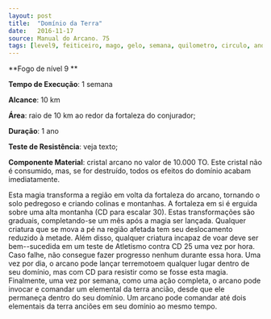 ```yaml
---
layout: post
title:  "Domínio da Terra"
date:   2016-11-17
source: Manual do Arcano. 75
tags: [level9, feiticeiro, mago, gelo, semana, quilometro, circulo, ano, componente]
---
```


**Fogo de nível 9 **

**Tempo de Execução**: 1 semana

**Alcance**: 10 km

**Área**: raio de 10 km ao redor da fortaleza do conjurador;

**Duração**: 1 ano

**Teste de Resistência**: veja texto;

**Componente Material**: cristal arcano no valor de 10.000 TO. Este cristal não é consumido, mas, se for destruído, todos os efeitos do domínio acabam imediatamente.

Esta magia transforma a região em 
volta da fortaleza do arcano, tornando o 
solo pedregoso e criando colinas e montanhas. A fortaleza em si é erguida sobre 
uma alta montanha (CD para escalar 30). 
Estas transformações são graduais, completando-se um mês após a magia ser lançada. Qualquer criatura que se mova a pé 
na região afetada tem seu deslocamento 
reduzido à metade. Além disso, qualquer 
criatura incapaz de voar deve ser bem--sucedida em um teste de Atletismo contra CD 25 uma vez por hora. Caso falhe, 
não consegue fazer progresso nenhum 
durante essa hora. Uma vez por dia, o arcano pode lançar terremotoem qualquer 
lugar dentro de seu domínio, mas com 
CD para resistir como se fosse esta magia. 
Finalmente, uma vez por semana, como 
uma ação completa, o arcano pode invocar e comandar um elemental da terra ancião, desde que ele permaneça dentro do 
seu domínio. Um arcano pode comandar 
até dois elementais da terra anciões em 
seu domínio ao mesmo tempo.
